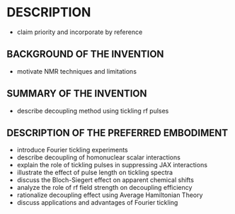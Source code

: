 # DESCRIPTION

- claim priority and incorporate by reference

## BACKGROUND OF THE INVENTION

- motivate NMR techniques and limitations

## SUMMARY OF THE INVENTION

- describe decoupling method using tickling rf pulses

## DESCRIPTION OF THE PREFERRED EMBODIMENT

- introduce Fourier tickling experiments
- describe decoupling of homonuclear scalar interactions
- explain the role of tickling pulses in suppressing JAX interactions
- illustrate the effect of pulse length on tickling spectra
- discuss the Bloch-Siegert effect on apparent chemical shifts
- analyze the role of rf field strength on decoupling efficiency
- rationalize decoupling effect using Average Hamiltonian Theory
- discuss applications and advantages of Fourier tickling

